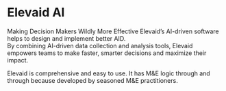 # Elevaid AI
Making Decision Makers Wildly More Effective
Elevaid’s AI-driven software helps to design and implement better AID. <br/>
By combining AI-driven data collection and analysis tools, Elevaid empowers teams to make faster, smarter decisions and maximize their impact.

Elevaid is comprehensive and easy to use. It has M&E logic through and through because developed by seasoned M&E practitioners.
